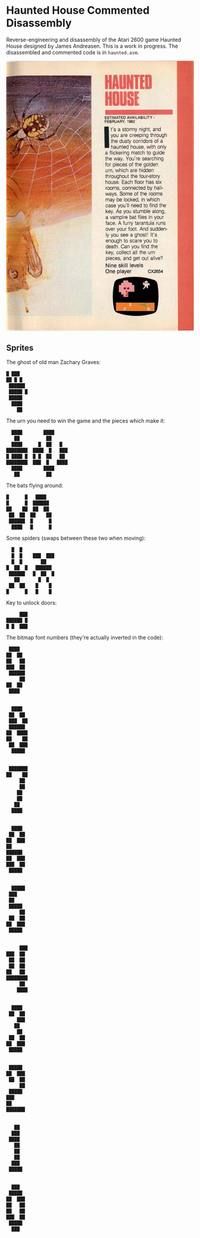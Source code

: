# Haunted House Commented Disassembly

Reverse-engineering and disassembly of the Atari 2600 game Haunted House designed by James Andreasen. This is a work in progress. The disassembled and commented code is in `haunted.asm`.

![Haunted House](https://github.com/brandonrobertz/haunted_house_disassembly/blob/master/atari_catalog_haunted_house.jpg)


## Sprites

The ghost of old man Zachary Graves:


    █ ███
    ██ █ █
     ██████
     █████ █
     █████
      ████
        ██


The urn you need to win the game and the pieces which make it:

      ████        ████
       ██          ██
      ████      █  ██   █
    ████████  ████  █   ███
    █ ████ █  █ █  ██   ██
    ████████  ███  █   ████
      ████        ████
       ██          ██


The bats flying around:


    █      █   ████
    █      █  ██████
    ██    ██  ██  ██
     ██  ██  ██    ██
     ██████  █      █
      ████   █      █

Some spiders (swaps between these two when moving):


      █  █
      █  █    ███  ███
      █  █       ██
    █  ██  █   ██████
     ██████   █  ██  █
       ██       █  █
     ██  ██    █    █
    █      █   █    █


Key to unlock doors:


         ███
    ██████ █
    █ █  ███



The bitmap font numbers (they're actually inverted in the code):


     ████
    ██  ██
    ██   ██
    ███  ██
     ██████
         ██
    ██  ██
     ████


      ████
     ██  ██
     ███  ██
     ██████
    ██  ████
    ██    ██
     ██  ███
      █████


     ███████
    ██    ██
         ██
         ██
        ██
        ██
       ██
      ████


      ████
     ██  ██
    ██  ███
    ██
    ██████
    ██  ███
    ███  ██
     █████


      █████
     ███
     ██
     █████
         ██
     ██  ██
    ██  ███
     █████


         ███
    ███  ██
     ██  ██
     ██  ██
    ██   ██
    ████████
         ██
        ████


      ████
     ██  ██
        ███
       ██
        ██
     ██  ██
    ██  ███
     █████


     █████
    ██  ███
     ██  ██
         ██
     █████
    ███
    ██
    ███████


       ██
      ███
     ████
       ██
       ██
       ██
      ███
     █████


      ███
     █████
    ██  ███
    ██   ██
    ██   ██
    ███  ██
     █████
      ███


